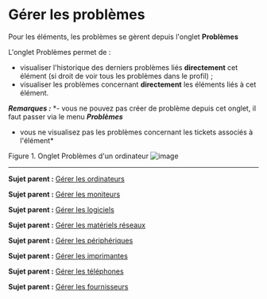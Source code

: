 Gérer les problèmes
===================

Pour les éléments, les problèmes se gèrent depuis l'onglet **Problèmes**

L'onglet Problèmes permet de :

-   visualiser l'historique des derniers problèmes liés **directement** cet élément (si droit de voir tous les problèmes dans le profil) ;
-   visualiser les problèmes concernant **directement** les éléments liés à cet élément.

***Remarques :***
*- vous ne pouvez pas créer de problème depuis cet onglet, il faut passer via le menu ***Problèmes*** 
 - vous ne visualisez pas les problèmes concernant les tickets associés à l'élément*

Figure 1. Onglet Problèmes d'un ordinateur
![image](docs/image/probleme_computer.png)

-------
**Sujet parent :** [Gérer les ordinateurs](index.php?fr/03_Module_Parc/02_Ordinateurs/01_Gérer_les_ordinateurs.md "Les ordinateurs se gèrent depuis le menu Parc > Ordinateurs")

**Sujet parent :** [Gérer les moniteurs](index.php?fr/03_Module_Parc/03_Moniteurs.md "Les moniteurs se gèrent depuis le menu Parc > Moniteurs")

**Sujet parent :** [Gérer les logiciels](index.php?fr/03_Module_Parc/04_Logiciels.md "Les logiciels se gèrent depuis le menu Parc > Logiciel")

**Sujet parent :** [Gérer les matériels réseaux](index.php?fr/03_Module_Parc/05_Matériels_réseaux.md "Les matériels réseaux se gèrent depuis le menu Parc > Réseaux")

**Sujet parent :** [Gérer les périphériques](index.php?fr/03_Module_Parc/06_Périphériques.md "Les périphériques se gèrent depuis le menu Parc > Périphériques")

**Sujet parent :** [Gérer les imprimantes](index.php?fr/03_Module_Parc/07_Imprimantes.md "Les imprimantes se gèrent depuis le menu Parc > Imprimantes")

**Sujet parent :** [Gérer les téléphones](index.php?fr/03_Module_Parc/10_Téléphones "Les téléphones se gèrent depuis le menu Parc > Téléphones ;")

**Sujet parent :** [Gérer les
fournisseurs](../glpi/management_supplier.html "Les fournisseurs sont gérés depuis le menu Gestion > Fournisseurs")
